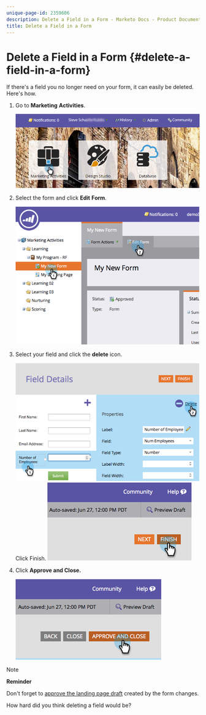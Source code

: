 ```yaml
---
unique-page-id: 2359606
description: Delete a Field in a Form - Marketo Docs - Product Documentation
title: Delete a Field in a Form
---
```


# Delete a Field in a Form {#delete-a-field-in-a-form}

If there's a field you no longer need on your form, it can easily be deleted. Here's how.

1. Go to **Marketing** **Activities**.

   ![](assets/login-marketing-activities-2.png)

1. Select the form and click **Edit** **Form**. 

   ![](assets/image2014-9-15-15-3a43-3a36.png)

1. Select your field and click the **delete** icon.

   ![](assets/image2014-9-15-15-3a43-3a54.png)
   Click Finish.
   ![](assets/image2014-9-15-15-3a44-3a16.png)

1. Click **Approve and Close.**

   ![](assets/image2014-9-15-15-3a44-3a28.png)

>[!NOTE]
>
>**Reminder**
>
>Don't forget to [approve the landing page draft](../../../../product-docs/demand-generation/landing-pages/understanding-landing-pages/approve-unapprove-or-delete-a-landing-page.md) created by the form changes.

How hard did you think deleting a field would be? 